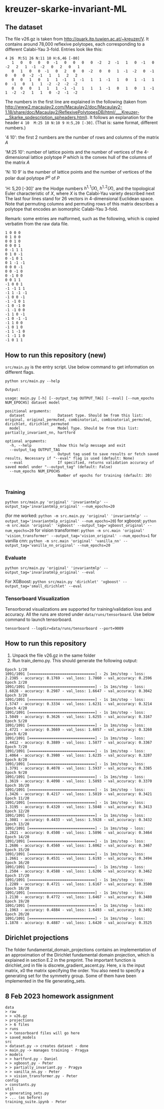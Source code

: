 # kreuzer-skarke-invariant-ML

## The dataset

The file v26.gz is taken from http://quark.itp.tuwien.ac.at/~kreuzer/V. It contains around 78,000 reflexive polytopes, each corresponding to a different Calabi-Yau 3-fold.
Entries look like this:

```
4 26  M:51 26 N:11 10 H:6,46 [-80]
   1   0   0   0   0  -1   0   0   0   0  -2   2  -1   1   0  -1   0  -2   2   1  -1  -2   0   2   0   1
   0   1   0   0  -1   0   2   0   0  -2   0   0   1  -1  -2   0  -1   0   0   0  -2  -1   1   1   2   2
   0   0   1   0   1   1  -1   1  -1   1   1  -1   1   0   1  -1   1   0  -1   0   1   1  -2  -2  -2  -2
   0   0   0   1   1   1  -1  -1   1   1   1  -1   0   1   0   1  -1   1  -2  -2   1   1   0  -2  -1  -2
```

The numbers in the first line are explained in the following (taken from http://www2.macaulay2.com/Macaulay2/doc/Macaulay2-1.18/share/doc/Macaulay2/ReflexivePolytopesDB/html/___Kreuzer-__Skarke_spdescription_spheaders.html).
It follows an explanation for the header `4 10  M:25 10 N:10 9 H:5,20 [-30]`. (That is: same format, different numbers.)
            
'4 10': the first 2 numbers are the number of rows and columns of the matrix $A$            
            
'M:25 10': number of lattice points and the number of vertices of the 4-dimensional lattice polytope $P$ which is the convex hull of the columns of the matrix $A$            
            
'N: 10 9' is the number of lattice points and the number of vertices of the polar dual polytope $P^o$ of $P$            
            
'H: 5,20 [-30]' are the Hodge numbers $h^{1,1}(X)$, $h^{1,2}(X)$, and the topological Euler characteristic of $X$, where $X$ is the Calabi-Yau variety described next            
The last four lines stand for 26 vectors in 4-dimensional Euclidean space.
Note that permuting columns and permuting rows of this matrix describes a polytope that encodes an isomorphic Calabi-Yau 3-fold.

Remark:
some entries are malformed, such as the following, which is copied verbatim from the raw data file.

```26 4  M:28 26 N:30 26 H:24,22 [4]
1 0 0 0 
0 1 0 0 
0 0 1 0 
0 0 0 1 
0 -1 1 1 
0 1 0 -1 
0 -1 0 1 
0 1 -1 -1 
0 0 0 -1 
0 0 -1 0 
0 -1 0 0 
0 0 1 1 
-1 0 0 1 
-1 -1 1 1 
-1 1 -1 -1 
-1 0 0 -1 
-1 -1 0 1 
-1 0 -1 0 
-1 -1 0 0 
-1 1 0 -1 
-1 0 -1 -1 
-1 1 0 0 
-1 0 1 0 
-1 1 -1 0 
-1 -1 1 0 
-1 0 1 1 
```
## How to run this repository (new)
```src/main.py``` is the entry script. Use below command to get information on different flags.   

```python src/main.py --help```

```commandline
Output:

usage: main.py [-h] [--output_tag OUTPUT_TAG] [--eval] [--num_epochs NUM_EPOCHS] dataset model

positional arguments:
  dataset               Dataset type. Should be from this list: original, original_permuted, combinatorial, combinatorial_permuted, dirichlet, dirichlet_permuted
  model                 Model Type. Should be from this list: partially_invariant_nn, hartford

optional arguments:
  -h, --help            show this help message and exit
  --output_tag OUTPUT_TAG
                        Output tag used to save results or fetch saved results. Necessary if "--eval" flag is used (default: None)
  --eval                If specified, returns validation accuracy of saved model under "--output_tag" (default: False)
  --num_epochs NUM_EPOCHS
                        Number of epochs for training (default: 20)


```
### Training

```python src/main.py 'original' 'invariantmlp' --output_tag='invariantmlp_original' --num_epochs=20```

(for me worked: ```python -m src.main.py 'original' 'invariantmlp' --output_tag='invariantmlp_original' --num_epochs=20```)
for xgboost: ```python -m src.main 'original' 'xgboost' --output_tag='xgboost_original' --num_epochs=20```
for vision transformer: ```python -m src.main 'original' 'vision_transformer' --output_tag='vision_original' --num_epochs=1```
for vanilla cnn: ```python -m src.main 'original' 'vanilla_nn' --output_tag='vanilla_nn_original' --num_epochs=20```

### Evaluate

```python src/main.py 'original' 'invariantmlp' --output_tag='invarinatmlp_original' --eval```

For XGBoost:  ```python src/main.py 'dirichlet' 'xgboost' --output_tag='small_dirichlet' --eval```


### Tensorboard Visualization

Tensorborad visualizations are supported for training/validation loss and accuracy. All the runs are stored under ```data/runs/tensorboard```. Use below command to launch tensorboard.  

```tensorboard --logdir=data/runs/tensorboard --port=9009```

## How to run this repository

1. Unpack the file v26.gz in the same folder
2. Run train_demo.py. This should generate the following output:

```
Epoch 1/20
1091/1091 [==============================] - 2s 1ms/step - loss: 2.2385 - accuracy: 0.1769 - val_loss: 1.7860 - val_accuracy: 0.2596
Epoch 2/20
1091/1091 [==============================] - 1s 1ms/step - loss: 1.6828 - accuracy: 0.2987 - val_loss: 1.6647 - val_accuracy: 0.3042
Epoch 3/20
1091/1091 [==============================] - 1s 1ms/step - loss: 1.5747 - accuracy: 0.3334 - val_loss: 1.6231 - val_accuracy: 0.3214
Epoch 4/20
1091/1091 [==============================] - 1s 1ms/step - loss: 1.5049 - accuracy: 0.3626 - val_loss: 1.6255 - val_accuracy: 0.3167
Epoch 5/20
1091/1091 [==============================] - 1s 1ms/step - loss: 1.4721 - accuracy: 0.3669 - val_loss: 1.6057 - val_accuracy: 0.3260
Epoch 6/20
1091/1091 [==============================] - 1s 1ms/step - loss: 1.4412 - accuracy: 0.3889 - val_loss: 1.5877 - val_accuracy: 0.3367
Epoch 7/20
1091/1091 [==============================] - 1s 1ms/step - loss: 1.4064 - accuracy: 0.3980 - val_loss: 1.6235 - val_accuracy: 0.3287
Epoch 8/20
1091/1091 [==============================] - 1s 1ms/step - loss: 1.3791 - accuracy: 0.4078 - val_loss: 1.5937 - val_accuracy: 0.3385
Epoch 9/20
1091/1091 [==============================] - 1s 1ms/step - loss: 1.3619 - accuracy: 0.4098 - val_loss: 1.5893 - val_accuracy: 0.3370
Epoch 10/20
1091/1091 [==============================] - 1s 1ms/step - loss: 1.3426 - accuracy: 0.4217 - val_loss: 1.5819 - val_accuracy: 0.3421
Epoch 11/20
1091/1091 [==============================] - 1s 1ms/step - loss: 1.3195 - accuracy: 0.4320 - val_loss: 1.5848 - val_accuracy: 0.3413
Epoch 12/20
1091/1091 [==============================] - 1s 1ms/step - loss: 1.3081 - accuracy: 0.4433 - val_loss: 1.5928 - val_accuracy: 0.3432
Epoch 13/20
1091/1091 [==============================] - 1s 1ms/step - loss: 1.2821 - accuracy: 0.4508 - val_loss: 1.5896 - val_accuracy: 0.3464
Epoch 14/20
1091/1091 [==============================] - 1s 1ms/step - loss: 1.2686 - accuracy: 0.4560 - val_loss: 1.6062 - val_accuracy: 0.3467
Epoch 15/20
1091/1091 [==============================] - 1s 1ms/step - loss: 1.2661 - accuracy: 0.4531 - val_loss: 1.6193 - val_accuracy: 0.3494
Epoch 16/20
1091/1091 [==============================] - 1s 1ms/step - loss: 1.2504 - accuracy: 0.4588 - val_loss: 1.6206 - val_accuracy: 0.3462
Epoch 17/20
1091/1091 [==============================] - 1s 1ms/step - loss: 1.2289 - accuracy: 0.4721 - val_loss: 1.6167 - val_accuracy: 0.3500
Epoch 18/20
1091/1091 [==============================] - 1s 1ms/step - loss: 1.2130 - accuracy: 0.4772 - val_loss: 1.6467 - val_accuracy: 0.3480
Epoch 19/20
1091/1091 [==============================] - 1s 1ms/step - loss: 1.1963 - accuracy: 0.4884 - val_loss: 1.6493 - val_accuracy: 0.3492
Epoch 20/20
1091/1091 [==============================] - 1s 1ms/step - loss: 1.1878 - accuracy: 0.4887 - val_loss: 1.6420 - val_accuracy: 0.3525
```

## Dirichlet projections
The folder fundamental_domain_projections contains an implementation of an approximation of the Dirichlet fundamental domain projection, which is explained in section E.2 in the preprint. The important function is dirichlet_ord in file is discrete_gradient_ascent.py. Here, x is the input matrix, x0 the matrix specifying the order. You also need to specify a generating set for the symmetry group. Some of them have been implemented in the file generating_sets.

## 8 Feb 2023 homework assignment

```
data
> raw
> > v26.gz
> projections
> > 6 files
> runs
> > tensorboard files will go here
> saved_models
src
> dataset.py -> creates dataset - done
> main.py -> manages training - Pragya
> models
> > hartford.py - Daniel
> > xgboost.py - Peter
> > partially_invariant.py - Pragya
> > vanilla_nn.py - Peter
> > vision_transformer.py - Peter
config
> constants.py
util
> generating_sets.py
> ... (as before)
training_suite.ipynb - Peter
```